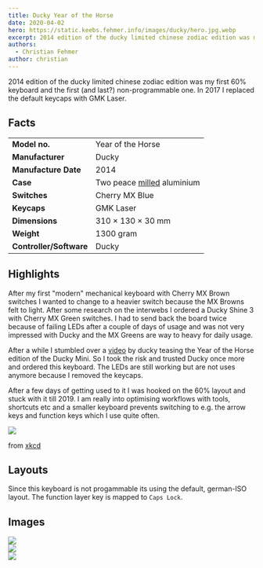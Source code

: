 ```yaml
---
title: Ducky Year of the Horse
date: 2020-04-02
hero: https://static.keebs.fehmer.info/images/ducky/hero.jpg.webp
excerpt: 2014 edition of the ducky limited chinese zodiac edition was my first 60% keyboard and the first (and last?) non-programmable one.
authors:
  - Christian Fehmer
author: christian
---
```


2014 edition of the ducky limited chinese zodiac edition was my first 60% keyboard and the first (and last?) non-programmable one. In 2017 I replaced the default keycaps with GMK Laser.

## Facts 

| | |
|---------------------|-----------------------------------------------------------------------------------------------|
| **Model no.** | Year of the Horse |
| **Manufacturer** | Ducky |
| **Manufacture Date** | 2014 |
| **Case** | Two peace [milled](https://www.youtube.com/watch?v=IHHBqqQJ2Zs) aluminium |
| **Switches** | Cherry MX Blue |
| **Keycaps** | GMK Laser |
| **Dimensions** | 310 × 130 × 30 mm |
| **Weight** | 1300 gram |
| **Controller/Software** | Ducky |


## Highlights

After my first "modern" mechanical keyboard with Cherry MX Brown switches I wanted to change to a heavier switch because the MX Browns felt to light. After some research on the interwebs I ordered a Ducky Shine 3 with Cherry MX Green switches. I had to send back the board twice because of failing LEDs after a couple of days of usage and was not very impressed with Ducky and the MX Greens are way to heavy for daily usage. 

After a while I stumbled over a [video](https://www.youtube.com/watch?v=IHHBqqQJ2Zs) by ducky teasing the Year of the Horse edition of the Ducky Mini. So I took the risk and trusted Ducky once more and ordered this keyboard. The LEDs are still working but are not uses anymore because I removed the keycaps. 

After a few days of getting used to it I was hooked on the 60% layout and stuck with it till 2019. I am really into optimising workflows with tools, shortcuts etc and a smaller keyboard prevents switching to e.g. the arrow keys and function keys which I use quite often. 

<div class="Image__Small">
  <img src="https://imgs.xkcd.com/comics/is_it_worth_the_time.png" />
</div>

from [xkcd](https://xkcd.com/1205/)



## Layouts

Since this keyboard is not progammable its using the default, german-ISO layout. The function layer key is mapped to `Caps Lock`.

## Images


<div class="Image__Large">
  <img src="https://static.keebs.fehmer.info/images/ducky/1.jpg.webp"  />
</div>

<div class="Image__Large">
  <img src="https://static.keebs.fehmer.info/images/ducky/2.jpg.webp"  />
</div>

<div class="Image__Large">
  <img src="https://static.keebs.fehmer.info/images/ducky/3.jpg.webp"  />
</div>